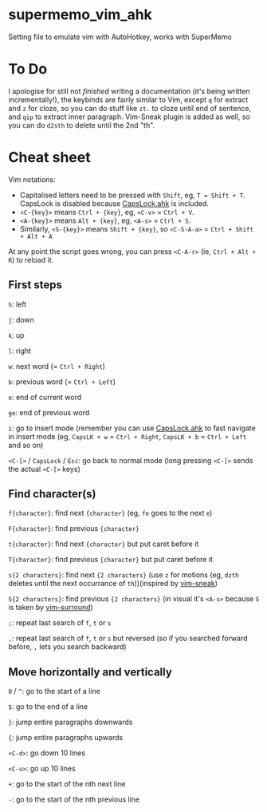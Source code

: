 # supermemo_vim_ahk

Setting file to emulate vim with AutoHotkey, works with SuperMemo

# To Do

I apologise for still not *finished* writing a documentation (it's being written incrementally!), the keybinds are fairly similar to Vim, except `q` for extract and `z` for cloze, so you can do stuff like `zt.` to cloze until end of sentence, and `qip` to extract inner paragraph. Vim-Sneak plugin is added as well, so you can do `d2sth` to delete until the 2nd "th".

# Cheat sheet

Vim notations: 

- Capitalised letters need to be pressed with `Shift`, eg, `T = Shift + T`. CapsLock is disabled because [CapsLock.ahk](https://github.com/Vonng/Capslock) is included.
- `<C-{key}>` means `Ctrl + {key}`, eg, `<C-v>` = `Ctrl + V`.
- `<A-{key}>` means `Alt + {key}`, eg, `<A-s>` = `Ctrl + S`.
- Similarly, `<S-{key}>` means `Shift + {key}`, so `<C-S-A-a>` = `Ctrl + Shift + Alt + A`

At any point the script goes wrong, you can press `<C-A-r>` (ie, `Ctrl + Alt + R`) to reload it.

## First steps

`h`: left

`j`: down

`k`: up

`l`: right

`w`: next word (= `Ctrl + Right`)

`b`: previous word (= `Ctrl + Left`)

`e`: end of current word

`ge`: end of previous word

`i`: go to insert mode (remember you can use [CapsLock.ahk](https://github.com/Vonng/Capslock) to fast navigate in insert mode (eg, `CapsLK + w` = `Ctrl + Right`, `CapsLK + b` = `Ctrl + Left` and so on)

`<C-[>` / `CapsLock` / `Esc`: go back to normal mode (long pressing `<C-[>` sends the actual `<C-[>` keys)

## Find character(s)

`f{character}`: find next `{character}` (eg, `fe` goes to the next `e`)

`F{character}`: find previous `{character}`

`t{character}`: find next `{character}` but put caret before it

`T{character}`: find previous `{character}` but put caret before it

`s{2 characters}`: find next `{2 characters}` (use `z` for motions (eg, `dzth` deletes until the next occurrance of `th`))(inspired by [vim-sneak](https://github.com/justinmk/vim-sneak))

`S{2 characters}`: find previous `{2 characters}` (in visual it's `<A-s>` because `S` is taken by [vim-surround](https://github.com/tpope/vim-surround))

`;`: repeat last search of `f`, `t` or `s`  

`,`: repeat last search of `f`, `t` or `s` but reversed (so if you searched forward before, `,` lets you search backward)

## Move horizontally and vertically

`0` / `^`: go to the start of a line

`$`: go to the end of a line

`}`: jump entire paragraphs downwards

`{`: jump entire paragraphs upwards

`<C-d>`: go down 10 lines

`<C-u>`: go up 10 lines

`+`: go to the start of the nth next line

`-`: go to the start of the nth previous line